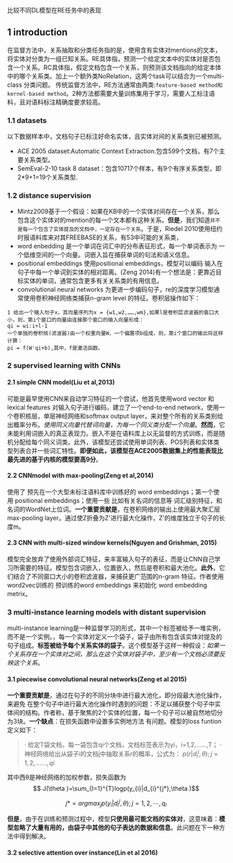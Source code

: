 比较不同DL模型在RE任务中的表现
## 1 introduction
在监督方法中，关系抽取和分类任务指的是，使用含有实体对mentions的文本，将实体对分类为一组已知关系。RE具体指，预测一个给定文本中的实体对是否包含一个关系。RC具体指，假定文档包含一个关系，则预测该文档指向的给定本体中的哪个关系类。加上一个额外类NoRelation，这两个task可以结合为一个multi-class 分类问题。
传统监督方法中，RE方法通常由两类:`feature-based method和kernel-based method`。2种方法都需要大量训练集用于学习，需要人工标注语料，且对语料标注精确度要求较高。
### 1.1 datasets
以下数据样本中，文档句子已标注好命名实体，且实体对间的关系类别已被预测。
+ ACE 2005 dataset:Automatic Context Extraction.包含599个文档，有7个主要关系类型。
+ SemEval-2-10 task 8 dataset：包含10717个样本，有9个有序关系类型，即2\*9+1=19个关系类型.
### 1.2 distance supervision
+ Mintz2009基于一个假设：如果在KB中的一个实体对间存在一个关系，那么包含这个实体对的mention的每一个文本都有这种关系。**但是**，我们知道`并不是每一个包含了实体提及的文档中，一定存在一个关系`。于是，Riedel 2010使用纽约时报语料库来对其FREEBASE的关系，有53中可能的关系类，
+ word enbedding
是一个单词在词汇中的分布表征形式，每一个单词表示为 一个低维空间的一个向量。词嵌入旨在捕获单词的句法和语义信息。
+ positional embeddings
使用positional embeddings，模型可以编码 输入在句子中每一个单词到实体的相对距离。(Zeng 2014)有一个想法是：更靠近目标实体的单词，通常包含更多有关关系类的有用信息。
+ convolutional neural networks
为更进一步编码句子，re的深度学习模型通常使用卷积神经网络类捕获n-gram level 的特征。卷积层操作如下：
```
1 给出一个输入句子x，其向量序列为x = {w1,w2,……,wm},如果l是卷积层滤波器的窗口大小，则，第i个窗口的向量由连接那个窗口的输入向量形成：
qi = wi:i+l-1
一个单独的卷积核(滤波器)由一个权重向量W，一个偏置项b组成，则，第i个窗口的输出将这样计算：
pi = f(W'qi+b),其中，f是激活函数。
```
### 2 supervised learning with CNNs
#### 2.1 simple CNN model(Liu et al,2013)
可能是最早使用CNN来自动学习特征的一个尝试，他首先使用word vector 和 lexical features 对输入句子进行编码，建立了一个end-to-end network，使用一个卷积核层，单层神经网络和softmax output layer，来对整个所有的关系类别给出概率分布。*使用同义向量代替词向量，为每一个同义类分配一个向量*。**然而**，它未能利用词嵌入的真正表现力。嵌入不是在语料库上以无监督的方式训练，而是随机分配给每个同义词类。此外，该模型还尝试使用单词列表、POS列表和实体类型列表合并一些词汇特性。**即便如此，该模型在ACE2005数据集上的性能表现比最先进的基于内核的模型要高9分**。
#### 2.2 CNNmodel with max-pooling(Zeng et al,2014)
使用了 预先在一个大型未标注语料库中训练好的 word embeddings；第一个使用 positional embeddings；使用一些 比如有关名词的信息等 词汇级别特征，和名词的WordNet上位词。**一个重要贡献是**，在卷积网络的输出上使用最大聚汇层max-pooling layer。通过使Z折叠为Z'进行最大化操作，Z'的维度独立于句子的长度m。
#### 2.3 CNN with multi-sized window kernels(Nguyen and Grishman, 2015)
模型完全放弃了使用外部词汇特征，来丰富输入句子的表征，而是让CNN自己学习所需要的特征。模型包含词嵌入，位置嵌入，然后是卷积和最大池化。**此外**，它们结合了不同窗口大小的卷积滤波器，来捕获更广范围的n-gram 特征。作者使用word2vec训练的 预训练的word embeddings 来初始化 word embedding metrix。
### 3 multi-instance learning models with distant supervision
multi-instance learning是一种监督学习的形式，其中一个标签被给予一堆实例，而不是一个实例。，每一个实体对定义一个袋子，袋子由所有包含该实体对提及的句子组成。**标签被给予每个关系实体的袋子**。这个模型基于这样一种假设：*如果一个关系存在一个实体对之间，那么在这个实体对袋子中，至少有一个文档必须要反映这个关系*。
#### 3.1 piecewise convolutional neural networks(Zeng et al 2015)
**一个重要贡献是**，通过在句子的不同分块中进行最大池化，即分段最大池化操作，来避免 在整个句子中进行最大池化操作时遇到的问题：不足以捕获整个句子中实体间的结构。作者称，基于聚焦的2个实体的位置，每一个句子可以被自然地切分为3块。**一个缺点**：在损失函数中设置多实例地方法 有问题。模型的loss funtion定义如下：
>· 给定T袋文档，每一袋包含qi个文档，文档标签表示为yi，i=1,2,……,T；
>· 神经网络给出从袋子i的文档j中抽取关系r的概率，公式为：
>$p(r|d^{j}_{i},\theta); j=1,2,……,qi$

其中西θ是神经网络的加权参数，损失函数为
$$ J(\theta )=\sum_{I=1}^{T}logp(y_{i}|d_{i}^{j*},\theta )$$

$$j*=argmax_{j}p(y_{i}|d^{j}_{i},\theta );j=1,2,\cdots ,q_{i}$$

**但是**，由于在训练和预测过程中，模型**只使用最可能文档的实体对**，这意味着：**模型忽略了大量有用的，由袋子中其他的句子表达的数据和信息**。此问题在下一种方法中得到解决。
#### 3.2 selective attention over instance(Lin et al 2016)
